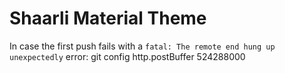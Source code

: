 # Shaarli Material Theme

In case the first push fails with a `fatal: The remote end hung up unexpectedly` error:
    git config http.postBuffer 524288000